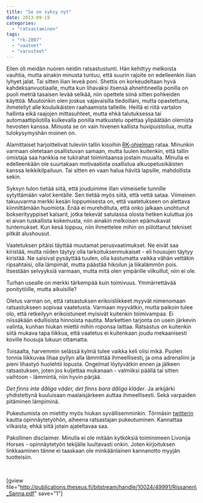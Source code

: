 ```yaml
---
title: "Se on syksy nyt"
date: 2013-09-19
categories: 
  - "ratsastaminen"
tags: 
  - "rk-2007"
  - "vaateet"
  - "varusteet"
---
```


Eilen oli meidän nuoren neidin ratsastustunti. Hän kehittyy melkoista vauhtia, mutta ainakin minusta tuntuu, että suurin rajoite on edelleenkin liian lyhyet jalat. Tai sitten liian leveä poni. Shettis on korkeudeltaan hyvä kahdeksanvuotiaalle, mutta kun lihavaksi itsensä ahnehtineella ponilla on puoli metriä tasaisen levää selkää, niin opettele siinä sitten pohkeiden käyttöä. Muutoinkin olen joskus vajavaisilla tiedoillani, mutta opastettuna, ihmetellyt alle kouluikäisten raahaamista talleille. Heillä ei riitä vartalon hallinta eikä raajojen mittasuhteet, mutta ehkä talutuksessa tai automaattipilotilla kulkevalla ponilla matkustelu opettaa ylipäätään olemista hevosten kanssa. Minusta se on vain hivenen kallista huvipuistoilua, mutta tulokysymyshän moinen on.

<!--more-->

Alamittaiset harjoittelivat tuleviin tallin kisoihin [RK-ohjelman](http://www.google.fi/url?sa=t&rct=j&q=&esrc=s&source=web&cd=3&cad=rja&ved=0CEQQFjAC&url=http%3A%2F%2Fmantsalanratsastajat.kotisivukone.com%2Ffiles%2Fmantsalanratsastajat.kotisivukone.com%2Ftiedostot%2Frk_special_2007.pdf&ei=T486UvCNHsfFswbugYHACg&usg=AFQjCNFp9aFt7MtRbYf-Y1dM_O1bW6Ri6g&sig2=P8pI2rHvAsGq85bUjGdGqw&bvm=bv.52288139,d.Yms) rataa. Minunkin varmaan oletetaan osallistuvan samaan, mutta luulen kuitenkin, että tallin omistaja saa hankkia ne tukirahat toimintaansa jostain muualta. Minulla ei edelleenkään ole suurtakaan motivaatiota osallistua alkuopetusikäisten kanssa leikkikilpailuun. Tai sitten en vaan halua hävitä lapsille, mahdollista sekin.

Syksyn tulon tietää siitä, että jouduimme illan viimeiselle tunnille sytyttämään valot kentälle. Sen tietää myös siitä, että vettä sataa. Viimeinen takuuvarma merkki kesän loppumisesta on, että vaatetukseen on alettava kiinnittämään huomiota. Enää ei murehdituta, että onko jalkaan unohtunut bokserityyppiset kalsarit, jotka tekevät satulassa olosta hetken kuluttua jos ei aivan tuskallista kokemusta, niin ainakin melkoisen epämukavat tuntemukset. Kun kesä loppuu, niin ihmettelee mihin on piilottanut tekniset pitkät alushousut.

Vaatetuksen pitäisi täyttää muutamat perusvaatimukset. Ne eivät saa kiristää, mutta niiden täytyy olla tarkoituksenmukaiset - eli housujen täytyy kiristää. Ne saisivat pysäyttää tuulen, olla kastumatta vaikka vähän vettäkin ripsahtaisi, olla lämpimät, mutta päästää hikoilun ja liikalämmön pois. Itsestään selvyyksiä varmaan, mutta mitä olen ympärille vilkuillut, niin ei ole.

Turhan usealle on merkki tärkempää kuin toimivuus. Ymmärrettävää ponitytöille, mutta aikuisille?

Oletus varman on, että ratsastuksen erikoisliikkeet myyvät nimenomaan ratsastukseen sopivaa vaatetusta. Varmaan myyvätkin, mutta paikoin tulee olo, että retkeilyyn erikoistuneet myisivät kuitenkin toimivampaa. Ei niissäkään edullisista hinnoista nautita. Markettien tarjonta on usein järkevin valinta, kunhan hiukan miettii mihin roponsa laittaa. Ratsastus on kuitenkin siitä mukava tapa liikkua, että vaatetus ei kuitenkaan joudu mekaanisesti koville housuja lukuun ottamatta.

Toisaalta, harvemmin selässä kylmä tulee vaikka keli olisi mikä. Puolen tonnia liikkuvaa lihaa pyllyn alla lämmittää ihmeellisesti, ja oma adrenaliini ja pieni lihastyö huolehtii lopusta. Ongelmat löytyvätkin ennen ja jälkeen ratsastuksen, joten jos kuljettaa mukanaan - valmiiksi päällä tai sitten vaihtoon - lämmintä, niin hyvin pärjää.

_Det finns inte dåliga väder, det finns bara dåliga kläder_. Ja arkijärki yhdistettynä kuuluisaan maalaisjärkeen auttaa ihmeellisesti. Sekä varpaiden pitäminen lämpiminä.

Pukeutumista on mietitty myös hiukan syvällisemminkin. Törmäsin [twitterin](https://twitter.com/Jagster_) kautta opinnäytetyöhön, aiheena ratsastajan pukeutuminen. Kannattaa vilkaista, ehkä siitä jotain ajateltavaa saa.

Pakollinen disclaimer. Minulla ei ole mitään kytköksiä toiminimeen Livonija Horses - opinnäytetyön tekijälle luultavasti onkin. Joten kirjoituksen linkkaaminen tänne ei taaskaan ole minkäänlainen kannanotto myyjän tuotteisiin.

 

\[gview file="http://publications.theseus.fi/bitstream/handle/10024/49991/Rissanen\_Sanna.pdf" save="1"\]

